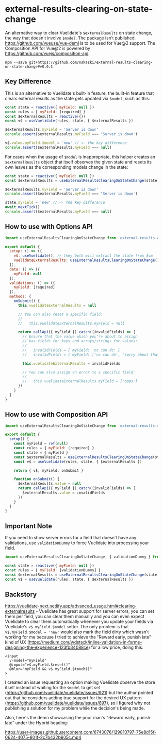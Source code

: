 # external-results-clearing-on-state-change

An alternative way to clear Vuelidate's `$externalResults` on state change, the way that doesn't involve `$model`.
The package isn't published. https://github.com/vueuse/vue-demi is to be used for Vue@3 support. The Composition API for Vue@2 is powered by https://github.com/vuejs/composition-api.

```
npm --save git+https://github.com/nskazki/external-results-clearing-on-state-change#v0.0.1
```

## Key Difference

This is an alternative to Vuelidate's built-in feature, the built-in feature
that clears external results as the state gets updated via `$model`, such as this:

```js
const state = reactive({ myField: null })
const rules = { myField: [required] }
const $externalResults = reactive({})
const v$ = useVuelidate(rules, state, { $externalResults })

$externalResults.myField = 'Server is down'
console.assert($externalResults.myField === 'Server is down')

v$.value.myField.$model = 'new' // <- the key difference
console.assert($externalResults.myField === null)
```

For cases when the usage of `$model` is inappropriate, this helper creates an `$externalResults` object
that itself observes the given state and resets its own leaves as the corresponding models change in the state:

```js
const state = reactive({ myField: null })
const $externalResults = useExternalResultsClearingOnStateChange(state)

$externalResults.myField = 'Server is down'
console.assert($externalResults.myField === 'Server is down')

state.myField = 'new' // <- the key difference
await nextTick()
console.assert($externalResults.myField === null)
```

## How to use with Options API

```js
import useExternalResultsClearingOnStateChange from 'external-results-clearing-on-state-change'

export default {
  setup: () => ({
    v$: useVuelidate(), // they both will extract the state from $vm
    vuelidateExternalResults: useExternalResultsClearingOnStateChange()
  }),
  data: () => ({
    myField: null
  }),
  validations: () => ({
    myField: [required]
  }),
  methods: {
    onSubmit() {
      this.vuelidateExternalResults = null

      // You can also reset a specific field:
      //
      //   this.vuelidateExternalResults.myField = null

      return callApi({ myField }).catch((invalidFields) => {
        // Ensure that the value which you're about to assign
        // has fields for keys and arrays/strings for values:
        //
        //   invalidFields = { myField: 'no can do' }
        //   invalidFields = { myField: ['no can do', 'sorry about that'] }

        this.vuelidateExternalResults = invalidFields

        // You can also assign an error to a specific field:
        //
        //   this.vuelidateExternalResults.myField = ['oops']
      })
    }
  }
}
```

## How to use with Composition API

```js
import useExternalResultsClearingOnStateChange from 'external-results-clearing-on-state-change'

export default {
  setup() {
    const myField = ref(null)
    const rules = { myField: [required] }
    const state = { myField }
    const $externalResults = useExternalResultsClearingOnStateChange(state)
    const v$ = useVuelidate(rules, state, { $externalResults })

    return { v$, myField, onSubmit }

    function onSubmit() {
      $externalResults.value = null
      return callApi({ myField }).catch((invalidFields) => {
        $externalResults.value = invalidFields
      })
    }
  }
}
```

## Important Note

If you need to show server errors for a field that doesn't have any validations,
use `validationDummy` to force Vuelidate into processing your field.

```js
import useExternalResultsClearingOnStateChange, { validationDummy } from 'external-results-clearing-on-state-change'

const state = reactive({ myField: null })
const rules = { myField: [validationDummy] }
const $externalResults = useExternalResultsClearingOnStateChange(state)
const v$ = useVuelidate(rules, state, { $externalResults })
```

## Backstory

https://vuelidate-next.netlify.app/advanced_usage.html#clearing-externalresults - Vuelidate has great support for server errors,
you can set them per field, you can clear them manually and you can even expect Vuelidate to clear them automatically whenever you
update your fields via Vuelidate's `v$.myField.$model` setter. The only problem is that `v$.myField.$model = 'new'` would also mark
the field dirty which wasn't working for me because I tried to achieve the "Reward early, punish late" kind of UX
(https://medium.com/wdstack/inline-validation-in-forms-designing-the-experience-123fb34088ce) for a low price, doing this:

```vue
<input
  v-model="myField"
  @input="v$.myField.$reset()"
  @blur="myField && v$.myField.$touch()"
>
```

I created an issue requesting an option making Vuelidate observe the store itself instead of waiting for the `$model` to get set
(https://github.com/vuelidate/vuelidate/issues/921) but the author pointed out that he considers adding true support for the desired
UX pattern (https://github.com/vuelidate/vuelidate/issues/897), so I figured why not publishing a solution for my problem while the decision's being made.

Also, here's the demo showcasing the poor man's "Reward early, punish late" under the Hybrid heading:

https://user-images.githubusercontent.com/6743076/129810797-75e8d15f-0624-4075-801f-2c7b432b905c.mp4
